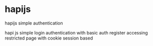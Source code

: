 # hapijs
hapijs simple authentication


hapi js simple login authentication with basic auth 
register
accessing restricted page with cookie session based
